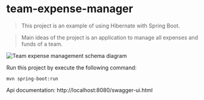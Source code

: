 team-expense-manager
====================

> This project is an example of using Hibernate with Spring Boot.

> Main ideas of the project is an application to manage all expenses and funds of a team.

![Team expense management schema diagram](doc/TeamExpenseManager.png "Team expense management schema diagram")

Run this project by execute the following command:

```
mvn spring-boot:run
```

Api documentation: http://localhost:8080/swagger-ui.html

